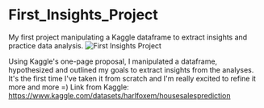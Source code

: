 # First_Insights_Project
My first project manipulating a Kaggle dataframe to extract insights and practice data analysis.
![First Insights Project](https://user-images.githubusercontent.com/102270053/186957178-5e591137-5bfd-4c81-9901-82ebed5cd469.png)

Using Kaggle's one-page proposal, I manipulated a dataframe, hypothesized and outlined my goals to extract insights from the analyses. It's the first time I've taken it from scratch and I'm really excited to refine it more and more =)
Link from Kaggle: https://www.kaggle.com/datasets/harlfoxem/housesalesprediction

